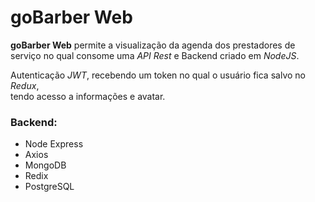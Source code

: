 goBarber Web
============

**goBarber Web** permite a visualização da agenda dos prestadores de<br>
serviço no qual consome uma _API Rest_ e Backend criado em _NodeJS_.

Autenticação _JWT_, recebendo um token no qual o usuário fica salvo no _Redux_,<br>
tendo acesso a informações e avatar.

### Backend:
- Node Express
- Axios
- MongoDB
- Redix
- PostgreSQL
